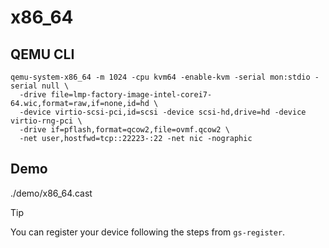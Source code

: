 # x86\_64

## QEMU CLI

    qemu-system-x86_64 -m 1024 -cpu kvm64 -enable-kvm -serial mon:stdio -serial null \
      -drive file=lmp-factory-image-intel-corei7-64.wic,format=raw,if=none,id=hd \
      -device virtio-scsi-pci,id=scsi -device scsi-hd,drive=hd -device virtio-rng-pci \
      -drive if=pflash,format=qcow2,file=ovmf.qcow2 \
      -net user,hostfwd=tcp::22223-:22 -net nic -nographic

## Demo

./demo/x86\_64.cast

Tip

You can register your device following the steps from `gs-register`.
